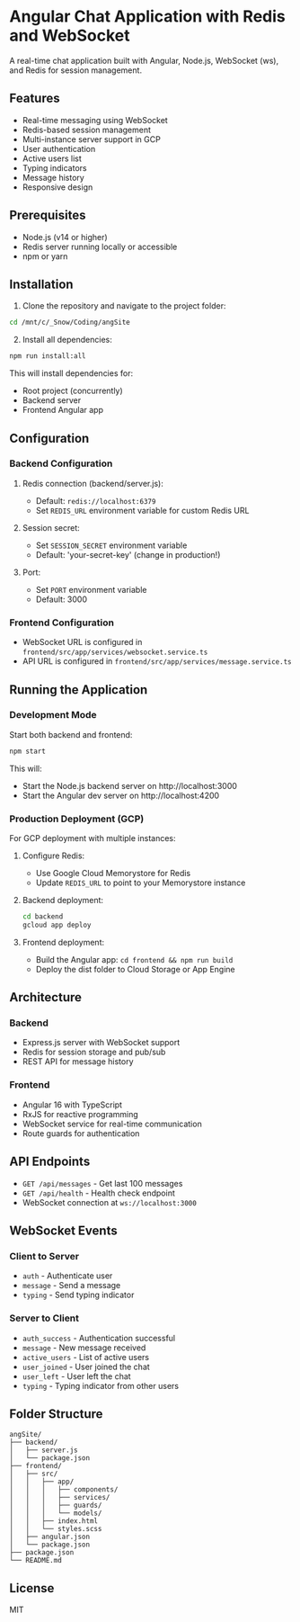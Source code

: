 # Angular Chat Application with Redis and WebSocket

A real-time chat application built with Angular, Node.js, WebSocket (ws), and Redis for session management.

## Features

- Real-time messaging using WebSocket
- Redis-based session management
- Multi-instance server support in GCP
- User authentication
- Active users list
- Typing indicators
- Message history
- Responsive design

## Prerequisites

- Node.js (v14 or higher)
- Redis server running locally or accessible
- npm or yarn

## Installation

1. Clone the repository and navigate to the project folder:
```bash
cd /mnt/c/_Snow/Coding/angSite
```

2. Install all dependencies:
```bash
npm run install:all
```

This will install dependencies for:
- Root project (concurrently)
- Backend server
- Frontend Angular app

## Configuration

### Backend Configuration

1. Redis connection (backend/server.js):
   - Default: `redis://localhost:6379`
   - Set `REDIS_URL` environment variable for custom Redis URL

2. Session secret:
   - Set `SESSION_SECRET` environment variable
   - Default: 'your-secret-key' (change in production!)

3. Port:
   - Set `PORT` environment variable
   - Default: 3000

### Frontend Configuration

- WebSocket URL is configured in `frontend/src/app/services/websocket.service.ts`
- API URL is configured in `frontend/src/app/services/message.service.ts`

## Running the Application

### Development Mode

Start both backend and frontend:
```bash
npm start
```

This will:
- Start the Node.js backend server on http://localhost:3000
- Start the Angular dev server on http://localhost:4200

### Production Deployment (GCP)

For GCP deployment with multiple instances:

1. Configure Redis:
   - Use Google Cloud Memorystore for Redis
   - Update `REDIS_URL` to point to your Memorystore instance

2. Backend deployment:
   ```bash
   cd backend
   gcloud app deploy
   ```

3. Frontend deployment:
   - Build the Angular app: `cd frontend && npm run build`
   - Deploy the dist folder to Cloud Storage or App Engine

## Architecture

### Backend
- Express.js server with WebSocket support
- Redis for session storage and pub/sub
- REST API for message history

### Frontend
- Angular 16 with TypeScript
- RxJS for reactive programming
- WebSocket service for real-time communication
- Route guards for authentication

## API Endpoints

- `GET /api/messages` - Get last 100 messages
- `GET /api/health` - Health check endpoint
- WebSocket connection at `ws://localhost:3000`

## WebSocket Events

### Client to Server
- `auth` - Authenticate user
- `message` - Send a message
- `typing` - Send typing indicator

### Server to Client
- `auth_success` - Authentication successful
- `message` - New message received
- `active_users` - List of active users
- `user_joined` - User joined the chat
- `user_left` - User left the chat
- `typing` - Typing indicator from other users

## Folder Structure

```
angSite/
├── backend/
│   ├── server.js
│   └── package.json
├── frontend/
│   ├── src/
│   │   ├── app/
│   │   │   ├── components/
│   │   │   ├── services/
│   │   │   ├── guards/
│   │   │   └── models/
│   │   ├── index.html
│   │   └── styles.scss
│   ├── angular.json
│   └── package.json
├── package.json
└── README.md
```

## License

MIT